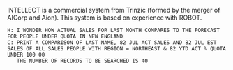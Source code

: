 INTELLECT is a commercial system from Trinzic (formed by the merger of AICorp and Aion). This system is based on experience with ROBOT.

~~~
H: I WONDER HOW ACTUAL SALES FOR LAST MONTH COMPARES TO THE FORECAST FOR PEOPLE UNDER QUOTA IN NEW ENGLAND
C: PRINT A COMPARISON OF LAST NAME, 82 JUL ACT SALES AND 82 JUL EST SALES OF ALL SALES PEOPLE WITH REGION = NORTHEAST & 82 YTD ACT % QUOTA UNDER 100 00
   THE NUMBER OF RECORDS TO BE SEARCHED IS 40   
~~~